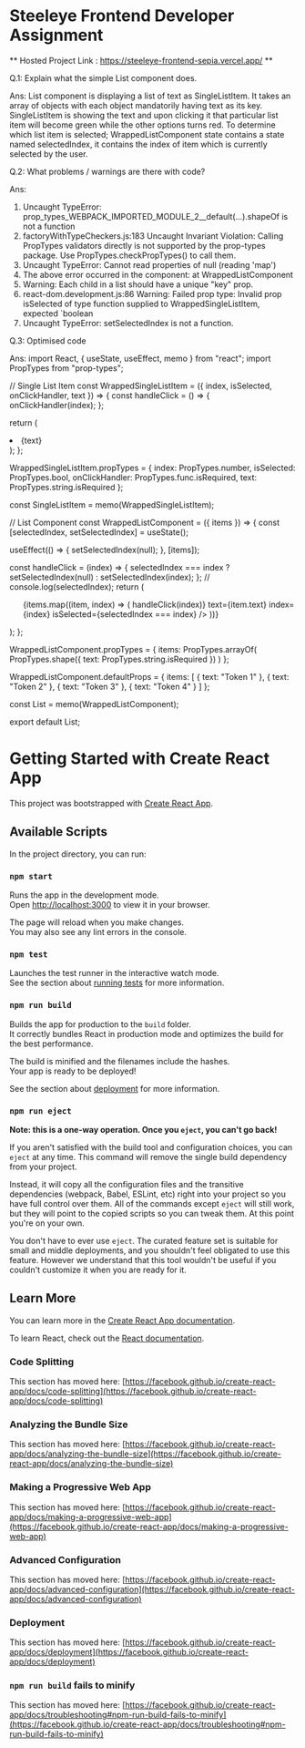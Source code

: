 # Steeleye Frontend Developer Assignment

** Hosted Project Link : https://steeleye-frontend-sepia.vercel.app/  **

Q.1: Explain what the simple List component does.

Ans:
List component is displaying a list of text as SingleListItem.
It takes an array of objects with each object mandatorily having text as its key.
SingleListItem is showing the text and upon clicking it that particular list item will
become green while the other options turns red. To determine which list item is selected;
WrappedListComponent state contains a state named selectedIndex, it contains the index
of item which is currently selected by the user.

Q.2: What problems / warnings are there with code?

Ans:

1. Uncaught TypeError: prop_types_WEBPACK_IMPORTED_MODULE_2\_\_default(...).shapeOf is not a function
2. factoryWithTypeCheckers.js:183 Uncaught Invariant Violation: Calling PropTypes validators directly is not supported by the prop-types package. Use PropTypes.checkPropTypes() to call them.
3. Uncaught TypeError: Cannot read properties of null (reading 'map')
4. The above error occurred in the component: at WrappedListComponent
5. Warning: Each child in a list should have a unique "key" prop.
6. react-dom.development.js:86 Warning: Failed prop type: Invalid prop isSelected of type function supplied to WrappedSingleListItem, expected `boolean
7. Uncaught TypeError: setSelectedIndex is not a function.

Q.3: Optimised code

Ans:
import React, { useState, useEffect, memo } from "react";
import PropTypes from "prop-types";

// Single List Item
const WrappedSingleListItem = ({ index, isSelected, onClickHandler, text }) => {
const handleClick = () => {
onClickHandler(index);
};

return (
<li
style={{ backgroundColor: isSelected ? "green" : "red" }}
onClick={handleClick} >
{text}
</li>
);
};

WrappedSingleListItem.propTypes = {
index: PropTypes.number,
isSelected: PropTypes.bool,
onClickHandler: PropTypes.func.isRequired,
text: PropTypes.string.isRequired
};

const SingleListItem = memo(WrappedSingleListItem);

// List Component
const WrappedListComponent = ({ items }) => {
const [selectedIndex, setSelectedIndex] = useState();

useEffect(() => {
setSelectedIndex(null);
}, [items]);

const handleClick = (index) => {
selectedIndex === index ? setSelectedIndex(null) : setSelectedIndex(index);
};
// console.log(selectedIndex);
return (
<ul style={{ textAlign: "left" }}>
{items.map((item, index) => (
<SingleListItem
key={index}
onClickHandler={() => handleClick(index)}
text={item.text}
index={index}
isSelected={selectedIndex === index}
/>
))}
</ul>
);
};

WrappedListComponent.propTypes = {
items: PropTypes.arrayOf(
PropTypes.shape({
text: PropTypes.string.isRequired
})
)
};

WrappedListComponent.defaultProps = {
items: [
{ text: "Token 1" },
{ text: "Token 2" },
{ text: "Token 3" },
{ text: "Token 4" }
]
};

const List = memo(WrappedListComponent);

export default List;

# Getting Started with Create React App

This project was bootstrapped with [Create React App](https://github.com/facebook/create-react-app).

## Available Scripts

In the project directory, you can run:

### `npm start`

Runs the app in the development mode.\
Open [http://localhost:3000](http://localhost:3000) to view it in your browser.

The page will reload when you make changes.\
You may also see any lint errors in the console.

### `npm test`

Launches the test runner in the interactive watch mode.\
See the section about [running tests](https://facebook.github.io/create-react-app/docs/running-tests) for more information.

### `npm run build`

Builds the app for production to the `build` folder.\
It correctly bundles React in production mode and optimizes the build for the best performance.

The build is minified and the filenames include the hashes.\
Your app is ready to be deployed!

See the section about [deployment](https://facebook.github.io/create-react-app/docs/deployment) for more information.

### `npm run eject`

**Note: this is a one-way operation. Once you `eject`, you can't go back!**

If you aren't satisfied with the build tool and configuration choices, you can `eject` at any time. This command will remove the single build dependency from your project.

Instead, it will copy all the configuration files and the transitive dependencies (webpack, Babel, ESLint, etc) right into your project so you have full control over them. All of the commands except `eject` will still work, but they will point to the copied scripts so you can tweak them. At this point you're on your own.

You don't have to ever use `eject`. The curated feature set is suitable for small and middle deployments, and you shouldn't feel obligated to use this feature. However we understand that this tool wouldn't be useful if you couldn't customize it when you are ready for it.

## Learn More

You can learn more in the [Create React App documentation](https://facebook.github.io/create-react-app/docs/getting-started).

To learn React, check out the [React documentation](https://reactjs.org/).

### Code Splitting

This section has moved here: [https://facebook.github.io/create-react-app/docs/code-splitting](https://facebook.github.io/create-react-app/docs/code-splitting)

### Analyzing the Bundle Size

This section has moved here: [https://facebook.github.io/create-react-app/docs/analyzing-the-bundle-size](https://facebook.github.io/create-react-app/docs/analyzing-the-bundle-size)

### Making a Progressive Web App

This section has moved here: [https://facebook.github.io/create-react-app/docs/making-a-progressive-web-app](https://facebook.github.io/create-react-app/docs/making-a-progressive-web-app)

### Advanced Configuration

This section has moved here: [https://facebook.github.io/create-react-app/docs/advanced-configuration](https://facebook.github.io/create-react-app/docs/advanced-configuration)

### Deployment

This section has moved here: [https://facebook.github.io/create-react-app/docs/deployment](https://facebook.github.io/create-react-app/docs/deployment)

### `npm run build` fails to minify

This section has moved here: [https://facebook.github.io/create-react-app/docs/troubleshooting#npm-run-build-fails-to-minify](https://facebook.github.io/create-react-app/docs/troubleshooting#npm-run-build-fails-to-minify)
